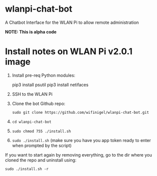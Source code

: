# wlanpi-chat-bot
A Chatbot Interface for the WLAN Pi to allow remote administration

__NOTE: This is alpha code__

Install notes on WLAN Pi v2.0.1 image
=====================================

1. Install pre-req Python modules:

    pip3 install psutil
    pip3 install netifaces

2. SSH to the WLAN Pi

3. Clone the bot Github repo:

    `sudo git clone https://github.com/wifinigel/wlanpi-chat-bot.git`

4. `cd wlanpi-chat-bot`

5. `sudo chmod 755 ./install.sh`

6. `sudo ./install.sh` (make sure you have you app token ready to enter when prompted by the script)

If you want to start again by removing everything, go to the dir where you cloned the repo and uninstall using:

`sudo ./install.sh -r`


